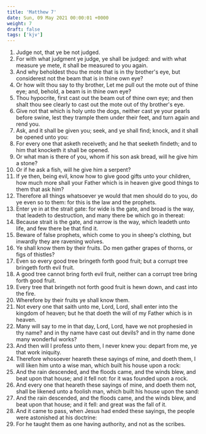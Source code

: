 ```yaml
---
title: 'Matthew 7'
date: Sun, 09 May 2021 00:00:01 +0000
weight: 7
draft: false
tags: ['kjv'] 
---
```


1. Judge not, that ye be not judged.
2. For with what judgment ye judge, ye shall be judged: and with what measure ye mete, it shall be measured to you again.
3. And why beholdest thou the mote that is in thy brother's eye, but considerest not the beam that is in thine own eye?
4. Or how wilt thou say to thy brother, Let me pull out the mote out of thine eye; and, behold, a beam is in thine own eye?
5. Thou hypocrite, first cast out the beam out of thine own eye; and then shalt thou see clearly to cast out the mote out of thy brother's eye.
6. Give not that which is holy unto the dogs, neither cast ye your pearls before swine, lest they trample them under their feet, and turn again and rend you.
7. Ask, and it shall be given you; seek, and ye shall find; knock, and it shall be opened unto you:
8. For every one that asketh receiveth; and he that seeketh findeth; and to him that knocketh it shall be opened.
9. Or what man is there of you, whom if his son ask bread, will he give him a stone?
10. Or if he ask a fish, will he give him a serpent?
11. If ye then, being evil, know how to give good gifts unto your children, how much more shall your Father which is in heaven give good things to them that ask him?
12. Therefore all things whatsoever ye would that men should do to you, do ye even so to them: for this is the law and the prophets.
13. Enter ye in at the strait gate: for wide is the gate, and broad is the way, that leadeth to destruction, and many there be which go in thereat:
14. Because strait is the gate, and narrow is the way, which leadeth unto life, and few there be that find it.
15. Beware of false prophets, which come to you in sheep's clothing, but inwardly they are ravening wolves.
16. Ye shall know them by their fruits. Do men gather grapes of thorns, or figs of thistles?
17. Even so every good tree bringeth forth good fruit; but a corrupt tree bringeth forth evil fruit.
18. A good tree cannot bring forth evil fruit, neither can a corrupt tree bring forth good fruit.
19. Every tree that bringeth not forth good fruit is hewn down, and cast into the fire.
20. Wherefore by their fruits ye shall know them.
21. Not every one that saith unto me, Lord, Lord, shall enter into the kingdom of heaven; but he that doeth the will of my Father which is in heaven.
22. Many will say to me in that day, Lord, Lord, have we not prophesied in thy name? and in thy name have cast out devils? and in thy name done many wonderful works?
23. And then will I profess unto them, I never knew you: depart from me, ye that work iniquity.
24. Therefore whosoever heareth these sayings of mine, and doeth them, I will liken him unto a wise man, which built his house upon a rock:
25. And the rain descended, and the floods came, and the winds blew, and beat upon that house; and it fell not: for it was founded upon a rock.
26. And every one that heareth these sayings of mine, and doeth them not, shall be likened unto a foolish man, which built his house upon the sand:
27. And the rain descended, and the floods came, and the winds blew, and beat upon that house; and it fell: and great was the fall of it.
28. And it came to pass, when Jesus had ended these sayings, the people were astonished at his doctrine:
29. For he taught them as one having authority, and not as the scribes.
